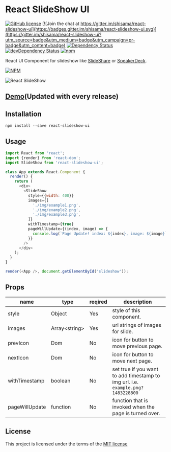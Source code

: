 # React SlideShow UI

[![GitHub license](https://img.shields.io/badge/license-MIT-blue.svg)](https://github.com/shisama/react-slideshow/blob/master/LICENSE)
[![Join the chat at https://gitter.im/shisama/react-slideshow-ui](https://badges.gitter.im/shisama/react-slideshow-ui.svg)](https://gitter.im/shisama/react-slideshow-ui?utm_source=badge&utm_medium=badge&utm_campaign=pr-badge&utm_content=badge)
<a href="https://david-dm.org/shisama/react-slideshow-ui/"><img src="https://david-dm.org/shisama/react-slideshow-ui.svg" alt="Dependency Status"></a>
<a href="https://david-dm.org/shisama/react-slideshow-ui/?type=dev"><img src="https://david-dm.org/shisama/react-slideshow-ui/dev-status.svg" alt="devDependency Status"></a>
[![npm](https://img.shields.io/npm/dt/react-slideshow-ui.svg)](https://www.npmjs.com/package/react-slideshow-ui)

React UI Component for slideshow like [SlideShare](https://www.slideshare.net/) or [SpeakerDeck](https://speakerdeck.com/).

[![NPM](https://nodei.co/npm/react-slideshow-ui.png?downloads=true&stars=true)](https://nodei.co/npm/react-slideshow-ui/) 

![React SlideShow](https://github.com/shisama/react-slideshow-ui/raw/master/screenshot.png) 

## [Demo](https://shisama.github.io/react-slideshow-ui/demo/)(Updated with every release)

## Installation
```
npm install --save react-slideshow-ui
```

## Usage
```javascript
import React from 'react';
import {render} from 'react-dom';
import SlideShow from 'react-slideshow-ui';

class App extends React.Component {
  render() {
    return (
      <div>
        <SlideShow
          style={{width: 400}}
          images={[
            './img/example1.png',
            './img/example2.png',
            './img/example3.png',
          ]}
          withTimestamp={true}
          pageWillUpdate={(index, image) => {
            console.log(`Page Update! index: ${index}, image: ${image}`);
          }}
        />
      </div>
    );
  }
}

render(<App />, document.getElementById('slideshow'));

```

## Props

|name|type|reqired|description|
|----|----|-------|-----------|
|style|Object|Yes|style of this component.|
|images|Array\<string\>|Yes|url strings of images for slide.|
|prevIcon|Dom|No|icon for button to move previous page.|
|nextIcon|Dom|No|icon for button to move next page.|
|withTimestamp|boolean|No|set true if you want to add timestamp to img url. i.e. `example.png?1483228800`|
|pageWillUpdate|function|No|function that is invoked when the page is turned over.|

## License
This project is licensed under the terms of the
[MIT license](https://github.com/shisama/react-slideshow/blob/master/LICENSE)
